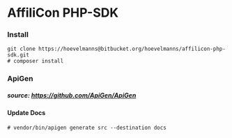 # AffiliCon PHP-SDK

### Install

<pre><code>git clone https://hoevelmanns@bitbucket.org/hoevelmanns/affilicon-php-sdk.git
# composer install</code></pre>


### ApiGen
##### source: https://github.com/ApiGen/ApiGen
#### Update Docs
<pre><code># vendor/bin/apigen generate src --destination docs</code></code>